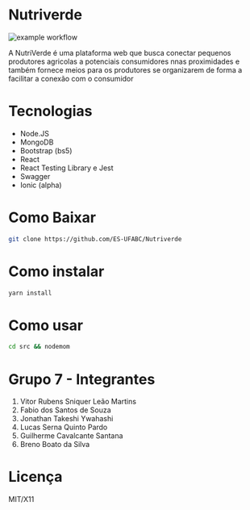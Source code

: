 # Nutriverde
![example workflow](https://github.com/ES-UFABC/Nutriverde/actions/workflows/node.js.yml/badge.svg)

A NutriVerde é uma plataforma web que busca conectar pequenos produtores agricolas a potenciais consumidores nnas proximidades e também fornece meios
para os produtores se organizarem de forma a facilitar a conexão com o consumidor

# Tecnologias
* Node.JS 
* MongoDB 
* Bootstrap (bs5)
* React
* React Testing Library e Jest
* Swagger
* Ionic (alpha)

# Como Baixar 
```sh
git clone https://github.com/ES-UFABC/Nutriverde
```
# Como instalar 

```sh
yarn install 
```

# Como usar 
```sh
cd src && nodemom
```

# Grupo 7 - Integrantes

1. Vitor Rubens Sniquer Leão Martins
1. Fabio dos Santos de Souza
1. Jonathan Takeshi Ywahashi
1. Lucas Serna Quinto Pardo
1. Guilherme Cavalcante Santana
1. Breno Boato da Silva

# Licença 

MIT/X11
